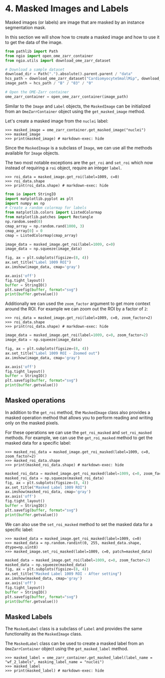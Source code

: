 # 4. Masked Images and Labels

Masked images (or labels) are image that are masked by an instance segmentation mask.

In this section we will show how to create a masked image and how to use it to get the data of the image.

```python exec="true" session="masked_images"
from pathlib import Path
from ngio import open_ome_zarr_container
from ngio.utils import download_ome_zarr_dataset

# Download a sample dataset
download_dir = Path(".").absolute().parent.parent / "data" 
hcs_path = download_ome_zarr_dataset("CardiomyocyteSmallMip", download_dir=download_dir)
image_path = hcs_path / "B" / "03" / "0"

# Open the OME-Zarr container
ome_zarr_container = open_ome_zarr_container(image_path)
```

Similar to the `Image` and `Label` objects, the `MaskedImage` can be initialized from an `OmeZarrContainer` object using the `get_masked_image` method.

Let's create a masked image from the `nuclei` label:

```pycon exec="true" source="console" session="masked_images"
>>> masked_image = ome_zarr_container.get_masked_image("nuclei")
>>> masked_image
>>> print(masked_image) # markdown-exec: hide
```

Since the `MaskedImage` is a subclass of `Image`, we can use all the methods available for `Image` objects.

The two most notable exceptions are the `get_roi` and `set_roi` which now instead of requiring a `roi` object, require an integer `label`.

```pycon exec="true" source="console" session="masked_images"
>>> roi_data = masked_image.get_roi(label=1009, c=0)
>>> roi_data.shape
>>> print(roi_data.shape) # markdown-exec: hide
```

```python exec="1" html="1" session="masked_images"
from io import StringIO
import matplotlib.pyplot as plt
import numpy as np
# Create a random colormap for labels
from matplotlib.colors import ListedColormap
from matplotlib.patches import Rectangle
np.random.seed(0)
cmap_array = np.random.rand(1000, 3)
cmap_array[0] = 0
cmap = ListedColormap(cmap_array)

image_data = masked_image.get_roi(label=1009, c=0)
image_data = np.squeeze(image_data)

fig, ax = plt.subplots(figsize=(8, 4))
ax.set_title("Label 1009 ROI")
ax.imshow(image_data, cmap='gray')

ax.axis('off')
fig.tight_layout()
buffer = StringIO()
plt.savefig(buffer, format="svg")
print(buffer.getvalue())
```

Additionally we can used the `zoom_factor` argument to get more context around the ROI.
For example we can zoom out the ROI by a factor of `2`:

```pycon exec="true" source="console" session="masked_images"
>>> roi_data = masked_image.get_roi(label=1009, c=0, zoom_factor=2)
>>> roi_data.shape
>>> print(roi_data.shape) # markdown-exec: hide
```

```python exec="1" html="1" session="masked_images"
image_data = masked_image.get_roi(label=1009, c=0, zoom_factor=2)
image_data = np.squeeze(image_data)

fig, ax = plt.subplots(figsize=(8, 4))
ax.set_title("Label 1009 ROI - Zoomed out")
ax.imshow(image_data, cmap='gray')

ax.axis('off')
fig.tight_layout()
buffer = StringIO()
plt.savefig(buffer, format="svg")
print(buffer.getvalue())
```

## Masked operations

In addition to the `get_roi` method, the `MaskedImage` class also provides a masked operation method that allows you to perform reading and writing only on the masked pixels.

For these operations we can use the `get_roi_masked` and `set_roi_masked` methods.
For example, we can use the `get_roi_masked` method to get the masked data for a specific label:

```pycon exec="true" source="console" session="masked_images"
>>> masked_roi_data = masked_image.get_roi_masked(label=1009, c=0, zoom_factor=2)
>>> masked_roi_data.shape
>>> print(masked_roi_data.shape) # markdown-exec: hide
```

```python exec="1" html="1" session="masked_images"
masked_roi_data = masked_image.get_roi_masked(label=1009, c=0, zoom_factor=2)
masked_roi_data = np.squeeze(masked_roi_data)
fig, ax = plt.subplots(figsize=(8, 4))
ax.set_title("Masked Label 1009 ROI")
ax.imshow(masked_roi_data, cmap='gray')
ax.axis('off')
fig.tight_layout()
buffer = StringIO()
plt.savefig(buffer, format="svg")
print(buffer.getvalue())
```

We can also use the `set_roi_masked` method to set the masked data for a specific label:

```pycon exec="true" source="console" session="masked_images"
>>> masked_data = masked_image.get_roi_masked(label=1009, c=0)
>>> masked_data = np.random.randint(0, 255, masked_data.shape, dtype=np.uint8)
>>> masked_image.set_roi_masked(label=1009, c=0, patch=masked_data)
```

```python exec="1" html="1" session="masked_images"
masked_data = masked_image.get_roi(label=1009, c=0, zoom_factor=2)
masked_data = np.squeeze(masked_data)
fig, ax = plt.subplots(figsize=(8, 4))
ax.set_title("Masked Label 1009 ROI - After setting")
ax.imshow(masked_data, cmap='gray')
ax.axis('off')
fig.tight_layout()
buffer = StringIO()
plt.savefig(buffer, format="svg")
print(buffer.getvalue())
```

## Masked Labels

The `MaskedLabel` class is a subclass of `Label` and provides the same functionality as the `MaskedImage` class.

The `MaskedLabel` class can be used to create a masked label from an `OmeZarrContainer` object using the `get_masked_label` method.

```pycon exec="true" source="console" session="masked_images"
>>> masked_label = ome_zarr_container.get_masked_label(label_name = "wf_2_labels", masking_label_name = "nuclei")
>>> masked_label
>>> print(masked_label) # markdown-exec: hide
```
